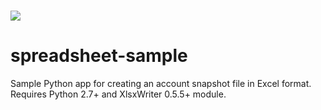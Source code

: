 ![](https://raw.github.com/oanda/apidocs/master/images/oanda_header.png)
=========

spreadsheet-sample
=======================

Sample Python app for creating an account snapshot file in Excel format.
Requires Python 2.7+ and XlsxWriter 0.5.5+ module.
